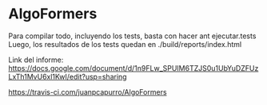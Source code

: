 # AlgoFormers
Para compilar todo, incluyendo los tests, basta con hacer ant ejecutar.tests
Luego, los resultados de los tests quedan en ./build/reports/index.html

Link del informe: https://docs.google.com/document/d/1n9FLw_SPUIM6TZJS0u1UbYuDZFUzLxTh1MvU6xl1KwI/edit?usp=sharing

https://travis-ci.com/juanpcapurro/AlgoFormers
